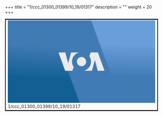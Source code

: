 +++
title = "1/ccc_01300_01399/10_19/01317"
description = ""
weight = 20
+++

<table style="border:2px solid black;max-width:800px;max-height:800px;" 
><tr><td>
<img class="center-fit-jpg"
src="/jpg_/aaa_20190430_NxaOmWaI8sI_01316.jpg">
1/ccc_01300_01399/10_19/01317
</img></td></tr></table>
